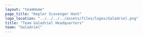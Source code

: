 ```yaml
---
layout: "teamHome"
page_title: "Kepler Scavenger Hunt"
logo_location: "../../../../assets/files/logos/Galadriel.png"
title: "Team Galadriel Headquarters"
team: "Galadriel" 
---
```

